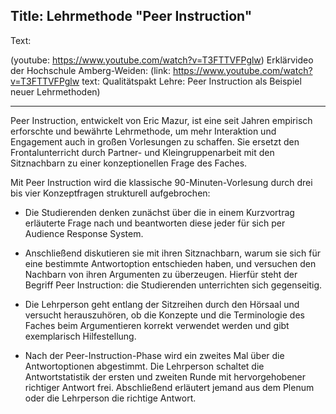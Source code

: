 Title: Lehrmethode "Peer Instruction"
----
Text:

(youtube:  https://www.youtube.com/watch?v=T3FTTVFPglw)
Erklärvideo der Hochschule Amberg-Weiden:
(link: https://www.youtube.com/watch?v=T3FTTVFPglw text: Qualitätspakt Lehre: Peer Instruction als Beispiel neuer Lehrmethoden)
****
Peer Instruction, entwickelt von Eric Mazur, ist eine seit Jahren empirisch erforschte und bewährte Lehrmethode, um mehr Interaktion und Engagement auch in großen Vorlesungen zu schaffen. Sie ersetzt den Frontalunterricht durch Partner- und Kleingruppenarbeit mit den Sitznachbarn zu einer konzeptionellen Frage des Faches.

Mit Peer Instruction wird die klassische 90-Minuten-Vorlesung durch drei bis vier Konzeptfragen strukturell aufgebrochen:

* Die Studierenden denken zunächst über die in einem Kurzvortrag erläuterte Frage nach und beantworten diese jeder für sich per Audience Response System.

* Anschließend diskutieren sie mit ihren Sitznachbarn, warum sie sich für eine bestimmte Antwortoption entschieden haben, und versuchen den Nachbarn von ihren Argumenten zu überzeugen. Hierfür steht der Begriff Peer Instruction: die Studierenden unterrichten sich gegenseitig.

* Die Lehrperson geht entlang der Sitzreihen durch den Hörsaal und versucht herauszuhören, ob die Konzepte und die Terminologie des Faches beim Argumentieren korrekt verwendet werden und gibt exemplarisch Hilfestellung.

* Nach der Peer-Instruction-Phase wird ein zweites Mal über die Antwortoptionen abgestimmt. Die Lehrperson schaltet die Antwortstatistik der ersten und zweiten Runde mit hervorgehobener richtiger Antwort frei. Abschließend erläutert jemand aus dem Plenum oder die Lehrperson die richtige Antwort.
